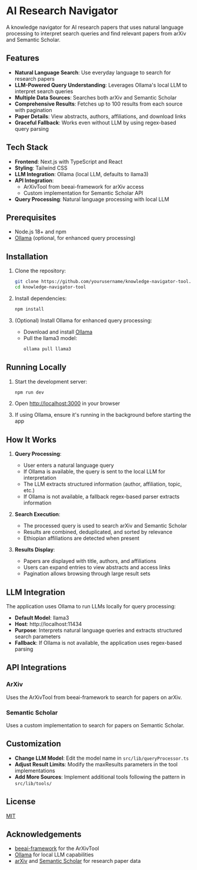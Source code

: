 # AI Research Navigator

A knowledge navigator for AI research papers that uses natural language processing to interpret search queries and find relevant papers from arXiv and Semantic Scholar.

## Features

- **Natural Language Search**: Use everyday language to search for research papers
- **LLM-Powered Query Understanding**: Leverages Ollama's local LLM to interpret search queries
- **Multiple Data Sources**: Searches both arXiv and Semantic Scholar
- **Comprehensive Results**: Fetches up to 100 results from each source with pagination
- **Paper Details**: View abstracts, authors, affiliations, and download links
- **Graceful Fallback**: Works even without LLM by using regex-based query parsing

## Tech Stack

- **Frontend**: Next.js with TypeScript and React
- **Styling**: Tailwind CSS
- **LLM Integration**: Ollama (local LLM, defaults to llama3)
- **API Integration**:
  - ArXivTool from beeai-framework for arXiv access
  - Custom implementation for Semantic Scholar API
- **Query Processing**: Natural language processing with local LLM

## Prerequisites

- Node.js 18+ and npm
- [Ollama](https://ollama.ai/) (optional, for enhanced query processing)

## Installation

1. Clone the repository:

   ```bash
   git clone https://github.com/yourusername/knowledge-navigator-tool.git
   cd knowledge-navigator-tool
   ```

2. Install dependencies:

   ```bash
   npm install
   ```

3. (Optional) Install Ollama for enhanced query processing:
   - Download and install [Ollama](https://ollama.ai/)
   - Pull the llama3 model:
     ```bash
     ollama pull llama3
     ```

## Running Locally

1. Start the development server:

   ```bash
   npm run dev
   ```

2. Open [http://localhost:3000](http://localhost:3000) in your browser

3. If using Ollama, ensure it's running in the background before starting the app

## How It Works

1. **Query Processing**:

   - User enters a natural language query
   - If Ollama is available, the query is sent to the local LLM for interpretation
   - The LLM extracts structured information (author, affiliation, topic, etc.)
   - If Ollama is not available, a fallback regex-based parser extracts information

2. **Search Execution**:

   - The processed query is used to search arXiv and Semantic Scholar
   - Results are combined, deduplicated, and sorted by relevance
   - Ethiopian affiliations are detected when present

3. **Results Display**:
   - Papers are displayed with title, authors, and affiliations
   - Users can expand entries to view abstracts and access links
   - Pagination allows browsing through large result sets

## LLM Integration

The application uses Ollama to run LLMs locally for query processing:

- **Default Model**: llama3
- **Host**: http://localhost:11434
- **Purpose**: Interprets natural language queries and extracts structured search parameters
- **Fallback**: If Ollama is not available, the application uses regex-based parsing

## API Integrations

### ArXiv

Uses the ArXivTool from beeai-framework to search for papers on arXiv.

### Semantic Scholar

Uses a custom implementation to search for papers on Semantic Scholar.

## Customization

- **Change LLM Model**: Edit the model name in `src/lib/queryProcessor.ts`
- **Adjust Result Limits**: Modify the maxResults parameters in the tool implementations
- **Add More Sources**: Implement additional tools following the pattern in `src/lib/tools/`

## License

[MIT](LICENSE)

## Acknowledgements

- [beeai-framework](https://github.com/i-am-bee/beeai-framework) for the ArXivTool
- [Ollama](https://ollama.ai/) for local LLM capabilities
- [arXiv](https://arxiv.org/) and [Semantic Scholar](https://www.semanticscholar.org/) for research paper data
